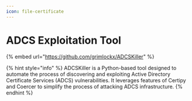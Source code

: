 ```yaml
---
icon: file-certificate
---
```


# ADCS Exploitation Tool

{% embed url="https://github.com/grimlockx/ADCSKiller" %}

{% hint style="info" %}
ADCSKiller is a Python-based tool designed to automate the process of discovering and exploiting Active Directory Certificate Services (ADCS) vulnerabilities. It leverages features of Certipy and Coercer to simplify the process of attacking ADCS infrastructure.
{% endhint %}

